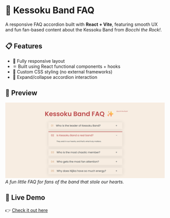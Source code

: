 # 🎸 Kessoku Band FAQ

A responsive FAQ accordion built with **React + Vite**, featuring smooth UX and fun fan-based content about the Kessoku Band from *Bocchi the Rock!*.

## 📋 Features

- 📱 Fully responsive layout
- ⚛️ Built using React functional components + hooks
- 🎨 Custom CSS styling (no external frameworks)
- 🧩 Expand/collapse accordion interaction

## 📸 Preview

![preview](./public/screenshot.png)  
*A fun little FAQ for fans of the band that stole our hearts.*

## 🔗 Live Demo

👉 [Check it out here](https://codestellatixn.github.io/react-accordion/)
